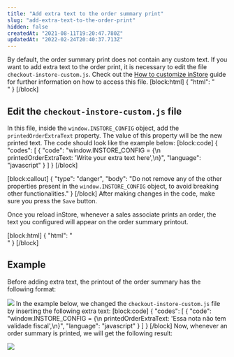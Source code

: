 ```yaml
---
title: "Add extra text to the order summary print"
slug: "add-extra-text-to-the-order-print"
hidden: false
createdAt: "2021-08-11T19:20:47.780Z"
updatedAt: "2022-02-24T20:40:37.713Z"
---
```

By default, the order summary print does not contain any custom text. If you want to add extra text to the order print, it is necessary to edit the file `checkout-instore-custom.js`. Check out the [How to customize inStore](https://developers.vtex.com/vtex-rest-api/docs/how-to-customize-instore) guide for further information on how to access this file.
[block:html]
{
  "html": "<br>"
}
[/block]
## Edit the `checkout-instore-custom.js` file

In this file, inside the `window.INSTORE_CONFIG` object, add the `printedOrderExtraText` property. The value of this property will be the new printed text. The code should look like the example below:
[block:code]
{
  "codes": [
    {
      "code": "window.INSTORE_CONFIG = {\n  printedOrderExtraText: 'Write your extra text here',\n}",
      "language": "javascript"
    }
  ]
}
[/block]

[block:callout]
{
  "type": "danger",
  "body": "Do not remove any of the other properties present in the `window.INSTORE_CONFIG` object, to avoid breaking other functionalities."
}
[/block]
After making changes in the code, make sure you press the `Save` button.

Once you reload inStore, whenever a sales associate prints an order, the text you configured will appear on the order summary printout.

[block:html]
{
  "html": "<br>"
}
[/block]
## Example

Before adding extra text, the printout of the order summary has the following format:

![](https://files.readme.io/4aa60bd-28._Adding_extra_text_to_the_order_print_-_1.png)
In the example below, we changed the `checkout-instore-custom.js` file by inserting the following extra text:
[block:code]
{
  "codes": [
    {
      "code": "window.INSTORE_CONFIG = {\n  printedOrderExtraText: 'Essa nota não tem validade fiscal',\n}",
      "language": "javascript"
    }
  ]
}
[/block]
Now, whenever an order summary is printed, we will get the following result:


![](https://files.readme.io/4e4272e-28._Adding_extra_text_to_the_order_print_-_2.png)